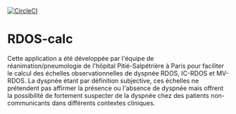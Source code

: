 [![CircleCI](https://circleci.com/gh/arnauddrain/rdos-calc.svg?style=svg)](https://circleci.com/gh/arnauddrain/rdos-calc)

# RDOS-calc

Cette application a été développée par l'équipe de réanimation/pneumologie de l'hôpital Pitié-Salpétrière à Paris pour faciliter le calcul des échelles observationnelles de dyspnée RDOS, IC-RDOS et MV-RDOS. La dyspnée étant par définition subjective, ces échelles ne prétendent pas affirmer la présence ou l'absence de dyspnée mais offrent la possibilité de fortement suspecter de la dyspnée chez des patients non-communicants dans différents contextes cliniques.
